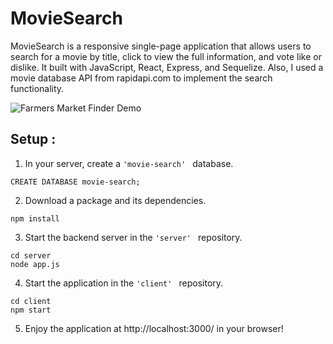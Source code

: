 # MovieSearch 

MovieSearch is a responsive single-page application that allows users to search for a movie by title, click to view the full information, and vote like or dislike. It built with JavaScript, React, Express, and Sequelize. Also, I used a movie database API from rapidapi.com to implement the search functionality. 

![Farmers Market Finder Demo](readme/screenshot.gif)


## Setup : 
1. In your server, create a  ```'movie-search' ``` database.
``` 
CREATE DATABASE movie-search;
```

2. Download a package and its dependencies.
```
npm install 
```

3. Start the backend server in the  ```'server' ``` repository. 
 ```
 cd server  
 node app.js  
 ```

4. Start the application in the  ```'client' ``` repository.
 ```
cd client 
npm start 
 ```

5. Enjoy the application at http://localhost:3000/ in your browser!
